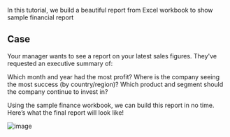 In this tutorial, we build a beautiful report from Excel workbook to show sample financial report

## Case

Your manager wants to see a report on your latest sales figures. They've requested an executive summary of:

Which month and year had the most profit?
Where is the company seeing the most success (by country/region)?
Which product and segment should the company continue to invest in?

Using the sample finance workbook, we can build this report in no time. Here’s what the final report will look like!


![image](https://github.com/user-attachments/assets/a8dbaa37-81a0-4405-af62-13a4272c4891)



